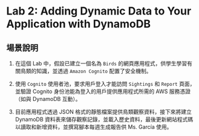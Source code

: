 # Lab 2: Adding Dynamic Data to Your Application with DynamoDB

## 場景說明

1. 在這個 Lab 中，假設已建立一個名為 `Birds` 的網頁應用程式，供學生學習有關鳥類的知識，並透過 `Amazon Cognito` 配置了安全機制。

2. 使用 `Cognito` 使用者池，要求用戶登入才能訪問 `Sightings` 和 `Report` 頁面，並驗證 Cognito 身份池能為登入的用戶提供應用程式所需的 AWS 服務憑證（如與 DynamoDB 互動）。

3. 目前應用程式透過 JSON 格式的靜態檔案提供鳥類觀察資料，接下來將建立 DynamoDB 資料表來儲存觀察記錄，並載入歷史資料，最後更新網站程式碼以讀取和新增資料，並撰寫腳本每週生成報告供 Ms. García 使用。